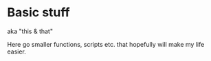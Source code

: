 # Basic stuff

aka "this & that"

Here go smaller functions, scripts etc. that hopefully will make my life easier.
